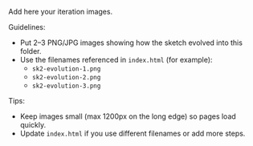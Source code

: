 
Add here your iteration images.

Guidelines:
- Put 2–3 PNG/JPG images showing how the sketch evolved into this folder.
- Use the filenames referenced in `index.html` (for example):
	- `sk2-evolution-1.png`
	- `sk2-evolution-2.png`
	- `sk2-evolution-3.png`

Tips:
- Keep images small (max 1200px on the long edge) so pages load quickly.
- Update `index.html` if you use different filenames or add more steps.